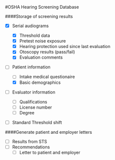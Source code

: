 #OSHA Hearing Screening Database


####Storage of screening results
- [x] Serial audiograms
  - [x] Threshold data
  - [x] Pretest noise exposure
  - [x] Hearing protection used since last evaluation
  - [x] Otoscopy results (pass/fail)
  - [x] Evaluation comments

- [ ] Patient information
  - [ ] Intake medical questionaire
  - [x] Basic demographics

- [ ] Evaluator information
  - [ ] Qualifications
  - [ ] License number
  - [ ] Degree

- [ ] Standard Threshold shift


####Generate patient and employer letters
- [ ] Results from STS
- [ ] Recommendations
  - [ ] Letter to patient and employer
